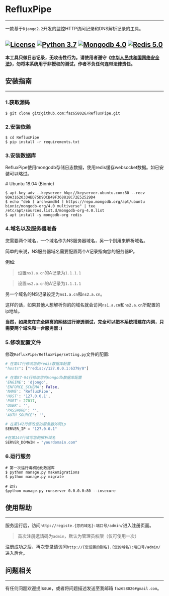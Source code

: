 # RefluxPipe
----
一款基于`Django2.2`开发的监控HTTP访问记录和DNS解析记录的工具。

[![License](https://img.shields.io/badge/license-GPLv3-red.svg)](https://github.com/faz658026/RefluxPipe/blob/master/LICENSE) [![Python 3.7](https://img.shields.io/badge/python-3.7-yellow.svg)](https://www.python.org/) [![Mongodb 4.0](https://img.shields.io/badge/mongodb-4.0-blue.svg)](https://www.mongodb.com/)  [![Redis 5.0](https://img.shields.io/badge/redis-5.0-red.svg)](https://redis.io/)  
----------
**本工具只做日志记录，无攻击性行为。请使用者遵守《[中华人民共和国网络安全法](http://www.npc.gov.cn/npc/xinwen/2016-11/07/content_2001605.htm)》，勿将本系统用于非授权的测试，作者不负任何连带法律责任。**
## 安装指南
----
### 1.获取源码

```shell
$ git clone git@github.com:faz658026/RefluxPipe.git
```
### 2.安装依赖

```shell
$ cd RefluxPipe
$ pip install -r requirements.txt
```

### 3.安装数据库

RefluxPipe使用mongodb存储日志数据，使用redis缓存websocket数据。如已安装可以略过。

\# Ubuntu 18.04 (Bionic)

```shell
$ apt-key adv --keyserver hkp://keyserver.ubuntu.com:80 --recv 9DA31620334BD75D9DCB49F368818C72E52529D4
$ echo "deb [ arch=amd64 ] https://repo.mongodb.org/apt/ubuntu bionic/mongodb-org/4.0 multiverse" | tee /etc/apt/sources.list.d/mongodb-org-4.0.list
$ apt install -y mongodb-org redis
```

### 4.域名以及服务器准备
您需要两个域名，一个域名作为NS服务器域名，另一个则用来解析域名。

简单的来说，NS服务器域名需要配置两个A记录指向您的服务器IP。

例如:
>设置`ns1.a.cn`的A记录为`1.1.1.1`

>设置`ns2.a.cn`的A记录为`1.1.1.1`

另一个域名的NS记录设定为`ns1.a.cn`和`ns2.a.cn`。

这样的话，如果其他人想解析你的的域名就会访问`ns1.a.cn`和`ns2.a.cn`所配置的ip地址。

**当然，如果您在完全隔离的网络进行渗透测试，完全可以把本系统搭建在内网，只需要两个域名和一台服务器 :)**

### 5.修改配置文件

修改`RefluxPipe/RefluxPipe/setting.py`文件的配置:

```python
# 在第47行修改您的redis数据库配置
"hosts": ["redis://127.0.0.1:6379/0"]

# 在第87-94行修改您的mongodb数据库配置
'ENGINE': 'djongo',
'ENFORCE_SCHEMA': False,
'NAME': 'RefluxPipe',
'HOST': '127.0.0.1',
'PORT': 27017,
'USER': '',
'PASSWORD': '',
'AUTH_SOURCE': '',

# 在第142行修改您的服务器外网ip
SERVER_IP = "127.0.0.1"

#在第144行填写您的解析域名
SERVER_DOMAIN = "yourdomain.com"
```

### 6.运行服务

```shell
# 第一次运行请初始化数据库
$ python manage.py makemigrations
$ python manage.py migrate

# 运行
$python manage.py runserver 0.0.0.0:80 --insecure
```

## 使用帮助
----
服务运行后，访问`http://registe.{您的域名}:端口号/admin/`进入注册页面。

>首次注册邀请码为`admin`，默认为管理员权限（仅可使用一次）

注册成功之后，再次登录请访问`http://{您设置的别名}.{您的域名}:端口号/admin/`进入后台。

## 问题相关
----
有任何问题欢迎提Issue，或者将问题描述发送至我邮箱 `faz658026#gmail.com`。


